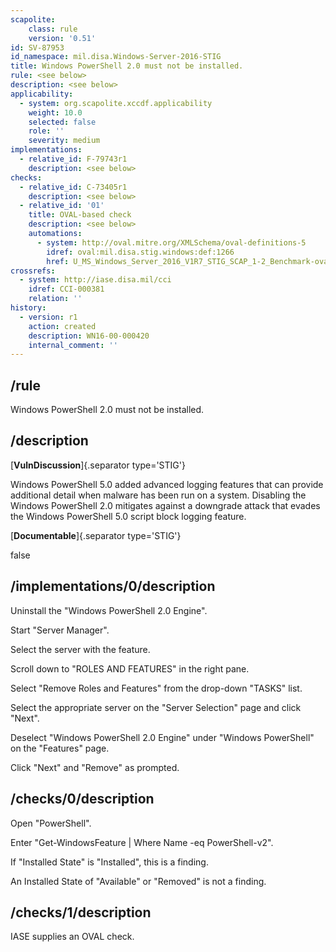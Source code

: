 ```yaml
---
scapolite:
    class: rule
    version: '0.51'
id: SV-87953
id_namespace: mil.disa.Windows-Server-2016-STIG
title: Windows PowerShell 2.0 must not be installed.
rule: <see below>
description: <see below>
applicability:
  - system: org.scapolite.xccdf.applicability
    weight: 10.0
    selected: false
    role: ''
    severity: medium
implementations:
  - relative_id: F-79743r1
    description: <see below>
checks:
  - relative_id: C-73405r1
    description: <see below>
  - relative_id: '01'
    title: OVAL-based check
    description: <see below>
    automations:
      - system: http://oval.mitre.org/XMLSchema/oval-definitions-5
        idref: oval:mil.disa.stig.windows:def:1266
        href: U_MS_Windows_Server_2016_V1R7_STIG_SCAP_1-2_Benchmark-oval.xml
crossrefs:
  - system: http://iase.disa.mil/cci
    idref: CCI-000381
    relation: ''
history:
  - version: r1
    action: created
    description: WN16-00-000420
    internal_comment: ''
---
```



## /rule

Windows PowerShell 2.0 must not be installed.

## /description

[**VulnDiscussion**]{.separator type='STIG'}

Windows PowerShell 5.0 added advanced logging features that can provide additional detail when malware has been run on a system. Disabling the Windows PowerShell 2.0 mitigates against a downgrade attack that evades the Windows PowerShell 5.0 script block logging feature.

[**Documentable**]{.separator type='STIG'}

false

## /implementations/0/description

Uninstall the "Windows PowerShell 2.0 Engine".

Start "Server Manager".

Select the server with the feature.

Scroll down to "ROLES AND FEATURES" in the right pane.

Select "Remove Roles and Features" from the drop-down "TASKS" list.

Select the appropriate server on the "Server Selection" page and click "Next".

Deselect "Windows PowerShell 2.0 Engine" under "Windows PowerShell" on the "Features" page.

Click "Next" and "Remove" as prompted.

## /checks/0/description

Open "PowerShell".

Enter "Get-WindowsFeature | Where Name -eq PowerShell-v2".

If "Installed State" is "Installed", this is a finding.

An Installed State of "Available" or "Removed" is not a finding.

## /checks/1/description

IASE supplies an OVAL check.
